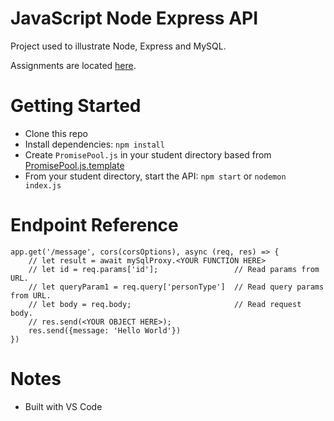 # JavaScript Node Express API
Project used to illustrate Node, Express and MySQL.

Assignments are located [here](Assignments.md).

# Getting Started
- Clone this repo
- Install dependencies: `npm install`
- Create `PromisePool.js` in your student directory based from [PromisePool.js.template](PromisePool.js.template)
- From your student directory, start the API: `npm start` or `nodemon index.js`


# Endpoint Reference
```
app.get('/message', cors(corsOptions), async (req, res) => { 
    // let result = await mySqlProxy.<YOUR FUNCTION HERE>
    // let id = req.params['id'];                 // Read params from URL.
    // let queryParam1 = req.query['personType']  // Read query params from URL.
    // let body = req.body;                       // Read request body.
    // res.send(<YOUR OBJECT HERE>);
    res.send({message: 'Hello World'})
})
```

# Notes
- Built with VS Code 
